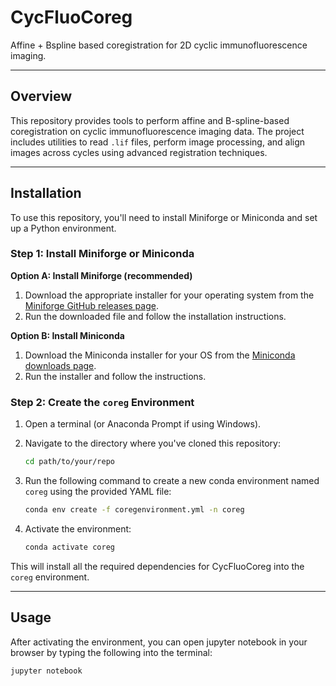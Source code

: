 # CycFluoCoreg

Affine + Bspline based coregistration for 2D cyclic immunofluorescence imaging.

---

## Overview

This repository provides tools to perform affine and B-spline-based coregistration on cyclic immunofluorescence imaging data. The project includes utilities to read `.lif` files, perform image processing, and align images across cycles using advanced registration techniques.

---

## Installation

To use this repository, you'll need to install Miniforge or Miniconda and set up a Python environment.

### Step 1: Install Miniforge or Miniconda

**Option A: Install Miniforge (recommended)**

1. Download the appropriate installer for your operating system from the [Miniforge GitHub releases page](https://github.com/conda-forge/miniforge/releases).
2. Run the downloaded file and follow the installation instructions.

**Option B: Install Miniconda**

1. Download the Miniconda installer for your OS from the [Miniconda downloads page](https://docs.conda.io/en/latest/miniconda.html).
2. Run the installer and follow the instructions.

### Step 2: Create the `coreg` Environment

1. Open a terminal (or Anaconda Prompt if using Windows).
2. Navigate to the directory where you've cloned this repository:

    ```bash
    cd path/to/your/repo
    ```

3. Run the following command to create a new conda environment named `coreg` using the provided YAML file:

    ```bash
    conda env create -f coregenvironment.yml -n coreg
    ```

4. Activate the environment:

    ```bash
    conda activate coreg
    ```

This will install all the required dependencies for CycFluoCoreg into the `coreg` environment.

---

## Usage

After activating the environment, you can open jupyter notebook in your browser by typing the following into the terminal:

```bash
jupyter notebook
